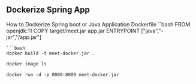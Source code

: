 ## Dockerize Spring App
How to Dockerize Spring boot or Java Application
Dockerfile
``bash
FROM openjdk:11
COPY target/meet.jar app.jar
ENTRYPOINT ["java","-jar","/app.jar"]
```
```bash
docker build -t meet-docker.jar .
```
```bash
docker image ls
```
```
docker run -d -p 8080:8080 meet-docker.jar
```
